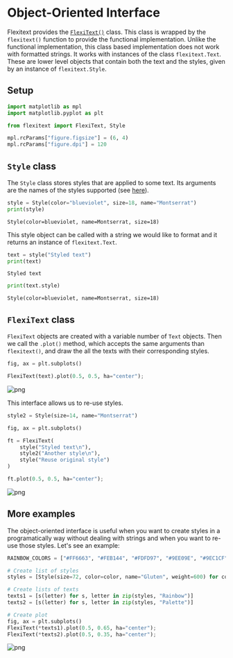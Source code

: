 # Object-Oriented Interface

Flexitext provides the [`FlexiText()`](../reference/FlexiText.md) class. This class is wrapped by the `flexitext()` function to provide the functional implementation. Unlike the functional implementation, this class based implementation does not work with formatted strings. It works with instances of the class `flexitext.Text`. These are lower level objects that contain both the text and the styles, given by an instance of `flexitext.Style`.


## Setup


```python
import matplotlib as mpl
import matplotlib.pyplot as plt

from flexitext import FlexiText, Style

mpl.rcParams["figure.figsize"] = (6, 4)
mpl.rcParams["figure.dpi"] = 120
```

## `Style` class

The `Style` class stores styles that are applied to some text. Its arguments are the names of the styles supported (see [here](https://tomicapretto.github.io/flexitext/#notes)). 


```python
style = Style(color="blueviolet", size=18, name="Montserrat")
print(style)
```

    Style(color=blueviolet, name=Montserrat, size=18)


This style object can be called with a string we would like to format and it returns an instance of `flexitext.Text`.


```python
text = style("Styled text")
print(text)
```

    Styled text



```python
print(text.style)
```

    Style(color=blueviolet, name=Montserrat, size=18)


## `FlexiText` class

`FlexiText` objects are created with a variable number of `Text` objects. Then we call the `.plot()` method, which accepts the same arguments than `flexitext()`, and draw the all the texts with their corresponding styles.


```python
fig, ax = plt.subplots()

FlexiText(text).plot(0.5, 0.5, ha="center");
```


    
![png](OOP_files/OOP_8_0.png)
    


This interface allows us to re-use styles.


```python
style2 = Style(size=14, name="Montserrat")

fig, ax = plt.subplots()

ft = FlexiText(
    style("Styled text\n"), 
    style2("Another style\n"), 
    style("Reuse original style")
)

ft.plot(0.5, 0.5, ha="center");
```


    
![png](OOP_files/OOP_10_0.png)
    


## More examples

The object-oriented interface is useful when you want to create styles in a programatically way without dealing with strings and when you want to re-use those styles. Let's see an example:


```python
RAINBOW_COLORS = ["#FF6663", "#FEB144", "#FDFD97", "#9EE09E", "#9EC1CF", "#CC99C9", "#CCA0F0"]

# Create list of styles
styles = [Style(size=72, color=color, name="Gluten", weight=600) for color in RAINBOW_COLORS]

# Create lists of texts
texts1 = [s(letter) for s, letter in zip(styles, "Rainbow")]
texts2 = [s(letter) for s, letter in zip(styles, "Palette")]

# Create plot
fig, ax = plt.subplots()
FlexiText(*texts1).plot(0.5, 0.65, ha="center");
FlexiText(*texts2).plot(0.5, 0.35, ha="center");
```


    
![png](OOP_files/OOP_12_0.png)
    

